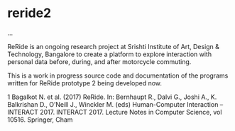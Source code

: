 # reride2

...

ReRide is an ongoing research project at Srishti Institute of Art, Design & Technology, Bangalore to create a platform to explore interaction with personal data before, during, and after motorcycle commuting.

This is a work in progress source code and documentation of the programs written for ReRide prototype 2 being developed now.

1 Bagalkot N. et al. (2017) ReRide. In: Bernhaupt R., Dalvi G., Joshi A., K. Balkrishan D., O’Neill J., Winckler M. (eds) Human-Computer Interaction – INTERACT 2017. INTERACT 2017. Lecture Notes in Computer Science, vol 10516. Springer, Cham
